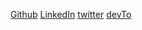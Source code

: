 [Github](https://github.com/Anekenonso)
[LinkedIn](https://www.linkedin.com/in/okenwakenneth/)
[twitter](https://twitter.com/Anekenonso1)
[devTo](https://dev.to/anekenonso)

